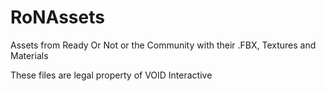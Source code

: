 # RoNAssets
Assets from Ready Or Not or the Community with their .FBX, Textures and Materials

These files are legal property of VOID Interactive

